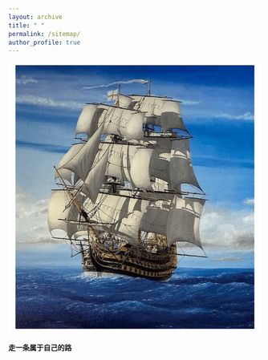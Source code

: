 ```yaml
---
layout: archive
title: " "
permalink: /sitemap/
author_profile: true
---
```


<img src="/images/artprint.png" alt="art" title="ART" width="600" >  

__走一条属于自己的路__